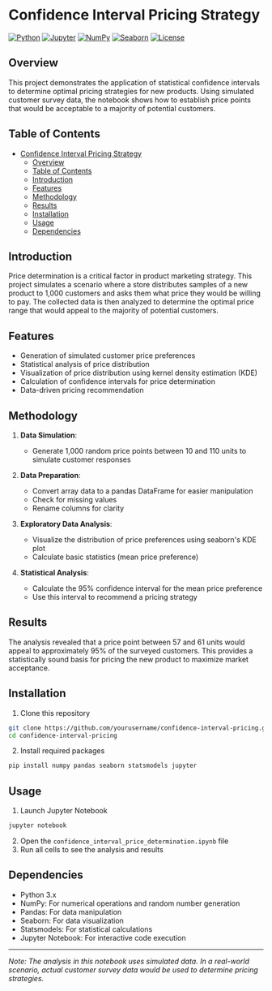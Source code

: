 # Confidence Interval Pricing Strategy

[![Python](https://img.shields.io/badge/Python-3.9-blue.svg)](https://www.python.org/downloads/release/python-390/)
[![Jupyter](https://img.shields.io/badge/Jupyter-Notebook-orange.svg)](https://jupyter.org/)
[![NumPy](https://img.shields.io/badge/NumPy-1.21-green.svg)](https://numpy.org/)
[![Seaborn](https://img.shields.io/badge/Seaborn-0.11-red.svg)](https://seaborn.pydata.org/)
[![License](https://img.shields.io/badge/License-MIT-green.svg)](https://opensource.org/licenses/MIT)

## Overview

This project demonstrates the application of statistical confidence intervals to determine optimal pricing strategies for new products. Using simulated customer survey data, the notebook shows how to establish price points that would be acceptable to a majority of potential customers.

## Table of Contents

- [Confidence Interval Pricing Strategy](#confidence-interval-pricing-strategy)
  - [Overview](#overview)
  - [Table of Contents](#table-of-contents)
  - [Introduction](#introduction)
  - [Features](#features)
  - [Methodology](#methodology)
  - [Results](#results)
  - [Installation](#installation)
  - [Usage](#usage)
  - [Dependencies](#dependencies)

## Introduction

Price determination is a critical factor in product marketing strategy. This project simulates a scenario where a store distributes samples of a new product to 1,000 customers and asks them what price they would be willing to pay. The collected data is then analyzed to determine the optimal price range that would appeal to the majority of potential customers.

## Features

- Generation of simulated customer price preferences
- Statistical analysis of price distribution
- Visualization of price distribution using kernel density estimation (KDE)
- Calculation of confidence intervals for price determination
- Data-driven pricing recommendation

## Methodology

1. **Data Simulation**: 
   - Generate 1,000 random price points between 10 and 110 units to simulate customer responses

2. **Data Preparation**:
   - Convert array data to a pandas DataFrame for easier manipulation
   - Check for missing values
   - Rename columns for clarity

3. **Exploratory Data Analysis**:
   - Visualize the distribution of price preferences using seaborn's KDE plot
   - Calculate basic statistics (mean price preference)

4. **Statistical Analysis**:
   - Calculate the 95% confidence interval for the mean price preference
   - Use this interval to recommend a pricing strategy

## Results

The analysis revealed that a price point between 57 and 61 units would appeal to approximately 95% of the surveyed customers. This provides a statistically sound basis for pricing the new product to maximize market acceptance.

## Installation

1. Clone this repository
```bash
git clone https://github.com/yourusername/confidence-interval-pricing.git
cd confidence-interval-pricing
```

2. Install required packages
```bash
pip install numpy pandas seaborn statsmodels jupyter
```

## Usage

1. Launch Jupyter Notebook
```bash
jupyter notebook
```

2. Open the `confidence_interval_price_determination.ipynb` file
3. Run all cells to see the analysis and results

## Dependencies

- Python 3.x
- NumPy: For numerical operations and random number generation
- Pandas: For data manipulation
- Seaborn: For data visualization
- Statsmodels: For statistical calculations
- Jupyter Notebook: For interactive code execution

---

*Note: The analysis in this notebook uses simulated data. In a real-world scenario, actual customer survey data would be used to determine pricing strategies.*